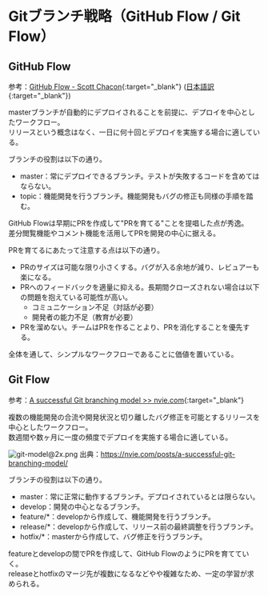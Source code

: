 # Gitブランチ戦略（GitHub Flow / Git Flow）

## GitHub Flow
参考：[GitHub Flow - Scott Chacon](https://scottchacon.com/2011/08/31/github-flow/){:target="_blank"} ([日本語訳](https://gist.github.com/repeatedly/4554765){:target="_blank"})

masterブランチが自動的にデプロイされることを前提に、デプロイを中心としたワークフロー。  
リリースという概念はなく、一日に何十回とデプロイを実施する場合に適している。

ブランチの役割は以下の通り。
- master：常にデプロイできるブランチ。テストが失敗するコードを含めてはならない。
- topic：機能開発を行うブランチ。機能開発もバグの修正も同様の手順を踏む。

GitHub Flowは早期にPRを作成して"PRを育てる"ことを提唱した点が秀逸。  
差分閲覧機能やコメント機能を活用してPRを開発の中心に据える。

PRを育てるにあたって注意する点は以下の通り。
- PRのサイズは可能な限り小さくする。バグが入る余地が減り、レビュアーも楽になる。
- PRへのフィードバックを適量に抑える。長期間クローズされない場合は以下の問題を抱えている可能性が高い。
  - コミュニケーション不足（対話が必要）
  - 開発者の能力不足（教育が必要）
- PRを溜めない。チームはPRを作ることより、PRを消化することを優先する。

全体を通して、シンプルなワークフローであることに価値を置いている。

## Git Flow
参考：[A successful Git branching model >> nvie.com](https://nvie.com/posts/a-successful-git-branching-model/){:target="_blank"}

複数の機能開発の合流や開発状況と切り離したバグ修正を可能とするリリースを中心としたワークフロー。  
数週間や数ヶ月に一度の頻度でデプロイを実施する場合に適している。

![git-model@2x.png](https://nvie.com/img/git-model@2x.png)
出典：https://nvie.com/posts/a-successful-git-branching-model/

ブランチの役割は以下の通り。
- master：常に正常に動作するブランチ。デプロイされているとは限らない。
- develop：開発の中心となるブランチ。
- feature/*：developから作成して、機能開発を行うブランチ。
- release/*：developから作成して、リリース前の最終調整を行うブランチ。
- hotfix/*：masterから作成して、バグ修正を行うブランチ。

featureとdevelopの間でPRを作成して、GitHub FlowのようにPRを育てていく。  
releaseとhotfixのマージ先が複数になるなどやや複雑なため、一定の学習が求められる。
